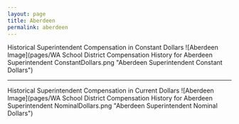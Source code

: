 ```yaml
---
layout: page
title: Aberdeen
permalink: aberdeen
---
```



Historical Superintendent Compensation in Constant Dollars
![Aberdeen Image](pages/WA School District Compensation History for Aberdeen Superintendent ConstantDollars.png "Aberdeen Superintendent Constant Dollars")

___

Historical Superintendent Compensation in Current Dollars
![Aberdeen Image](pages/WA School District Compensation History for Aberdeen Superintendent NominalDollars.png "Aberdeen Superintendent Nominal Dollars")